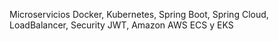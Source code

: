 Microservicios Docker, Kubernetes, Spring Boot, Spring Cloud, LoadBalancer, Security JWT, Amazon AWS ECS y EKS
